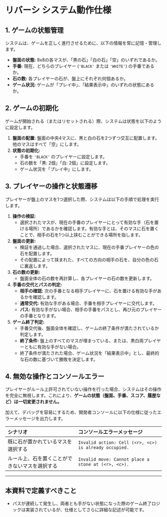 # リバーシ システム動作仕様

## 1. ゲームの状態管理
システムは、ゲームを正しく進行させるために、以下の情報を常に記憶・管理します。

- **盤面の状態:** 8x8の各マスが、「黒の石」「白の石」「空」のいずれであるか。
- **手番:** 現在、どちらのプレイヤー (`'BLACK'` または `'WHITE'`) の手番であるか。
- **石の数:** 各プレイヤーの石が、盤上にそれぞれ何個あるか。
- **ゲーム状況:** ゲームが「プレイ中」、「結果表示中」のいずれの状態にあるか。

## 2. ゲームの初期化
ゲームが開始される（またはリセットされる）際、システムは状態を以下のように設定します。

1.  **盤面の配置:** 盤面の中央4マスに、黒と白の石を2つずつ交互に配置します。他のマスはすべて「空」にします。
2.  **状態の初期化:**
    -   手番を `'BLACK'` のプレイヤーに設定します。
    -   石の数を「黒: 2個」「白: 2個」に設定します。
    -   ゲーム状況を「プレイ中」にします。

## 3. プレイヤーの操作と状態遷移
プレイヤーが盤上のマスを1つ選択した際、システムは以下の手順で処理を実行します。

1.  **操作の検証:**
    -   選択されたマスが、現在の手番のプレイヤーにとって有効な手（石を置ける場所）であるかを確認します。有効な手とは、そのマスに石を置くことで、相手の石を1つ以上挟むことができる場所を指します。
2.  **盤面の更新:**
    -   検証を通過した場合、選択されたマスに、現在の手番プレイヤーの色の石を配置します。
    -   その配置によって挟まれた、すべての方向の相手の石を、自分の色の石に裏返します。
3.  **石の数の更新:**
    -   盤面全体の石の数を再計算し、各プレイヤーの石の数を更新します。
4.  **手番の交代とパスの判定:**
    -   **相手の確認:** 次の手番となる相手プレイヤーに、石を置ける有効な手があるかを確認します。
    -   **通常交代:** 有効な手がある場合、手番を相手プレイヤーに交代します。
    -   **パス:** 有効な手がない場合、相手の手番をパスとし、再び元のプレイヤーの手番となります。
5.  **ゲーム終了判定:**
    -   手番交代後、盤面全体を確認し、ゲームの終了条件が満たされているか判定します。
    -   **終了条件:** 盤上のすべてのマスが埋まっている、または、黒白両プレイヤーともに有効な手がない場合。
    -   終了条件が満たされた場合、ゲーム状況を「結果表示中」とし、最終的な石の数に基づいて勝敗を決定します。

## 4. 無効な操作とコンソールエラー
プレイヤーがルール上許可されていない操作を行った場合、システムはその操作を完全に無視します。これにより、**ゲームの状態（盤面、手番、スコア、履歴など）は一切変更されません。**

加えて、デバッグを容易にするため、開発者コンソールに以下の仕様に従ったエラーメッセージを出力します。

| シナリオ | コンソールエラーメッセージ |
| :--- | :--- |
| 既に石が置かれているマスを選択する | `Invalid action: Cell (<r>, <c>) is already occupied.` |
| ルール上、石を置くことができないマスを選択する | `Invalid move: Cannot place a stone at (<r>, <c>).` |

---
## 本資料で定義すべきこと
- パスが連続して発生し、両者とも手がない状態になった際のゲーム終了ロジックは実装されているが、仕様としてさらに詳細な記述が可能です。

